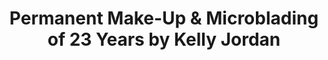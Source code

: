 ---
title: "Permanent Make-Up & Microblading of 23 Years by Kelly Jordan"
url: /palmerton/permanent-make-up-and-microblading-of-23-years-by-kelly-jordan/
shop: beauty
---